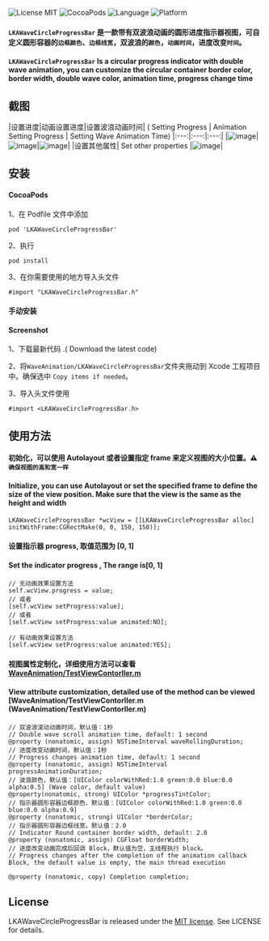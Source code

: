 ![License MIT](https://img.shields.io/badge/License-MIT-green.svg?style=flat-square) 
![CocoaPods](https://img.shields.io/badge/Pod-v0.0.1-blue.svg?style=flat-square)
![Language](https://img.shields.io/badge/Language-Objective--C-lightgrey.svg?style=flat-square)
![Platform](https://img.shields.io/badge/Platform-iOS-yellow.svg?style=flat-square)

#### `LKAWaveCircleProgressBar` 是一款带有双波浪动画的圆形进度指示器视图，可自定义圆形容器的`边框颜色`、`边框线宽`，双波浪的`颜色`，`动画时间`，进度改变`时间`。

#### `LKAWaveCircleProgressBar` Is a circular progress indicator with double wave animation, you can customize the circular container border color, border width, double wave color, animation time, progress change time

## 截图
|设置进度|动画设置进度|设置波浪动画时间| ( Setting Progress | Animation Setting Progress | Setting Wave Animation Time)
|:---:|:---:|:---:|
|![image](SetProgress.gif)|![image](SetProgressAnimation.gif)|![image](WaveAnimDuration.gif)|
|设置其他属性| 
Set other properties
|![image](OtherProperties.gif)|
## 安装
#### CocoaPods
1、在 Podfile 文件中添加
```
pod 'LKAWaveCircleProgressBar'
```
2、执行
```
pod install
```
3、在你需要使用的地方导入头文件
```
#import "LKAWaveCircleProgressBar.h"
```
#### 手动安装
#### Screenshot 

1、下载最新代码 .( Download the latest code)

2、将`WaveAnimation/LKAWaveCircleProgressBar`文件夹拖动到 Xcode 工程项目中。确保选中 `Copy items if needed`。

3、导入头文件使用
```
#import <LKAWaveCircleProgressBar.h>
```
## 使用方法
#### 初始化，可以使用 Autolayout 或者设置指定 frame 来定义视图的大小位置。⚠️`确保视图的高和宽一样`
#### Initialize, you can use Autolayout or set the specified frame to define the size of the view position. Make sure that the view is the same as the height and width
```
LKAWaveCircleProgressBar *wcView = [[LKAWaveCircleProgressBar alloc] initWithFrame:CGRectMake(0, 0, 150, 150)];
```
#### 设置指示器 progress, 取值范围为 [0, 1]
#### Set the indicator progress , The range is[0, 1]

```
// 无动画效果设置方法
self.wcView.progress = value;
// 或者
[self.wcView setProgress:value];
// 或者
[self.wcView setProgress:value animated:NO];

// 有动画效果设置方法
[self.wcView setProgress:value animated:YES];
```
#### 视图属性定制化，详细使用方法可以查看 [WaveAnimation/TestViewContorller.m](WaveAnimation/TestViewContorller.m)

#### View attribute customization, detailed use of the method can be viewed [WaveAnimation/TestViewContorller.m (WaveAnimation/TestViewContorller.m)


```
// 双波浪滚动动画时间，默认值：1秒
// Double wave scroll animation time, default: 1 second
@property (nonatomic, assign) NSTimeInterval waveRollingDuration;
// 进度改变动画时间，默认值：1秒
// Progress changes animation time, default: 1 second
@property (nonatomic, assign) NSTimeInterval progressAnimationDuration;
// 波浪颜色，默认值：[UIColor colorWithRed:1.0 green:0.0 blue:0.0 alpha:0.5] (Wave color, default value)
@property(nonatomic, strong) UIColor *progressTintColor;
// 指示器圆形容器边框颜色，默认值：[UIColor colorWithRed:1.0 green:0.0 blue:0.0 alpha:0.9]
@property (nonatomic, strong) UIColor *borderColor;
// 指示器圆形容器边框线宽，默认值：2.0
// Indicator Round container border width, default: 2.0
@property (nonatomic, assign) CGFloat borderWidth;
// 进度改变动画完成后回调 Block，默认值为空，主线程执行 block。
// Progress changes after the completion of the animation callback Block, the default value is empty, the main thread execution

@property (nonatomic, copy) Completion completion;
```

## License
LKAWaveCircleProgressBar is released under the [MIT license](LICENSE). See LICENSE for details.


